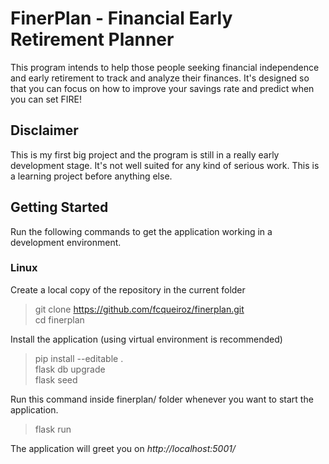 # FinerPlan - Financial Early Retirement Planner #

This program intends to help those people seeking financial independence and 
early retirement to track and analyze their finances. It's designed so that 
you can focus on how to improve your savings rate and predict when you can set FIRE!

## Disclaimer
This is my first big project and the program is still in a really early 
development stage. It's not well suited for any kind of serious work. This is a
learning project before anything else.

## Getting Started
Run the following commands to get the application working in a development environment.

### Linux

Create a local copy of the repository in the current folder
> git clone https://github.com/fcqueiroz/finerplan.git  
> cd finerplan  

Install the application (using virtual environment is recommended)
> pip install --editable .  
> flask db upgrade  
> flask seed

Run this command inside finerplan/ folder whenever you want to start the application.
> flask run  

The application will greet you on _http://localhost:5001/_
